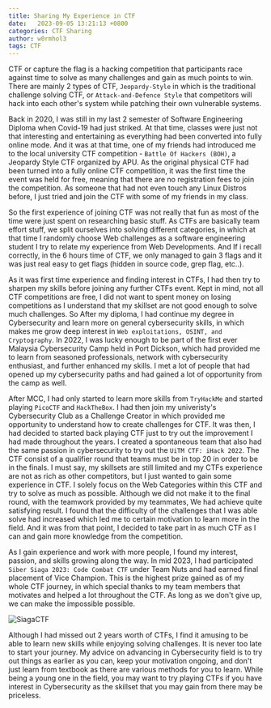 ```yaml
---
title: Sharing My Experience in CTF
date:   2023-09-05 13:21:13 +0800
categories: CTF Sharing
author: w0rmhol3
tags: CTF
---
```

CTF or capture the flag is a hacking competition that participants race against time to solve as many challenges and gain as much points to win. There are mainly 2 types of CTF, `Jeopardy-Style` in which is the traditional challenge solving CTF, or `Attack-and-Defence Style` that competitors will hack into each other's system while patching their own vulnerable systems.

Back in 2020, I was still in my last 2 semester of Software Engineering Diploma when Covid-19 had just striked. At that time, classes were just not that interesting and entertaining as everything had been converted into fully online mode. And it was at that time, one of my friends had introduced me to the local university CTF competition - `Battle Of Hackers (BOH)`, a Jeopardy Style CTF organized by APU. As the original physical CTF had been turned into a fully online CTF competition, it was the first time the event was held for free, meaning that there are no registration fees to join the competition. As someone that had not even touch any Linux Distros before, I just tried and join the CTF with some of my friends in my class.

So the first experience of joining CTF was not really that fun as most of the time were just spent on researching basic stuff. As CTFs are basically team effort stuff, we split ourselves into solving different categories, in which at that time I randomly choose Web challenges as a software engineering student I try to relate my experience from Web Developments. And If i recall correctly, in the 6 hours time of CTF, we only managed to gain 3 flags and it was just real easy to get flags (hidden in source code, grep flag, etc..). 

As it was first time experience and finding interest in CTFs, I had then try to sharpen my skills before joining any further CTFs event. Kept in mind, not all CTF competitions are free, I did not want to spent money on losing competitions as I understand that my skillset are not good enough to solve much challenges. So After my diploma, I had continue my degree in Cybersecurity and learn more on general cybersecurity skills, in which makes me grow deep interest in `Web exploitations, OSINT, and Cryptography`. In 2022, I was lucky enough to be part of the first ever Malaysia Cybersecurity Camp held in Port Dickson, which had provided me to learn from seasoned professionals, network with cybersecurity enthusiast, and further enhanced my skills. I met a lot of people that had opened up my cybersecurity paths and had gained a lot of opportunity from the camp as well.

After MCC, I had only started to learn more skills from `TryHackMe` and started playing `PicoCTF` and `HackTheBox`. I had then join my univeristy's Cybersecurity Club as a Challenge Creator in which provided me opportunity to understand how to create challenges for CTF. It was then, I had decided to started back playing CTF just to try out the improvement I had made throughout the years. I created a spontaneous team that also had the same passion in cybersecurity to try out the `UiTM CTF: iHack 2022`. The CTF consist of a qualifier round that teams must be in top 20 in order to be in the finals. I must say, my skillsets are still limited and my CTFs experience are not as rich as other competitors, but I just wanted to gain some experience in CTF. I solely focus on the Web Categories within this CTF and try to solve as much as possible. Although we did not make it to the final round, with the teamwork provided by my teammates, We had achieve quite satisfying result. I found that the difficulty of the challenges that I was able solve had increased which led me to certain motivation to learn more in the field. And it was from that point, I decided to take part in as much CTF as I can and gain more knowledge from the competition.

As I gain experience and work with more people, I found my interest, passion, and skills growing along the way. In mid 2023, I had participated `Siber Siaga 2023: Code Combat CTF` under Team Nuts and had earned final placement of Vice Champion. This is the highest prize gained as of my whole CTF journey, in which special thanks to my team members that motivates and helped a lot throughout the CTF. As long as we don't give up, we can make the impossible possible.

![SiagaCTF](https://github.com/w0rmhol3/w0rmhol3.github.io/assets/91303166/1fdcd03d-e412-41f8-b3b8-af44800381bf)


Although I had missed out 2 years worth of CTFs, I find it amusing to be able to learn new skills while enjoying solving challenges. It is never too late to start your journey. My advice on advancing in Cybersecurity field is to try out things as earlier as you can, keep your motivation ongoing, and don't just learn from textbook as there are various methods for you to learn. While being a young one in the field, you may want to try playing CTFs if you have interest in Cybersecurity as the skillset that you may gain from there may be priceless.

